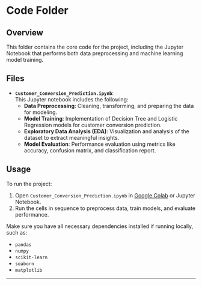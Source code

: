 # Code Folder

## Overview
This folder contains the core code for the project, including the Jupyter Notebook that performs both data preprocessing and machine learning model training.

## Files
- **`Customer_Conversion_Prediction.ipynb`**:  
  This Jupyter notebook includes the following:
  - **Data Preprocessing**: Cleaning, transforming, and preparing the data for modeling.
  - **Model Training**: Implementation of Decision Tree and Logistic Regression models for customer conversion prediction.
  - **Exploratory Data Analysis (EDA)**: Visualization and analysis of the dataset to extract meaningful insights.
  - **Model Evaluation**: Performance evaluation using metrics like accuracy, confusion matrix, and classification report.

## Usage
To run the project:
1. Open `Customer_Conversion_Prediction.ipynb` in [Google Colab](https://colab.research.google.com/) or Jupyter Notebook.
2. Run the cells in sequence to preprocess data, train models, and evaluate performance.

Make sure you have all necessary dependencies installed if running locally, such as:
- `pandas`
- `numpy`
- `scikit-learn`
- `seaborn`
- `matplotlib`

---


